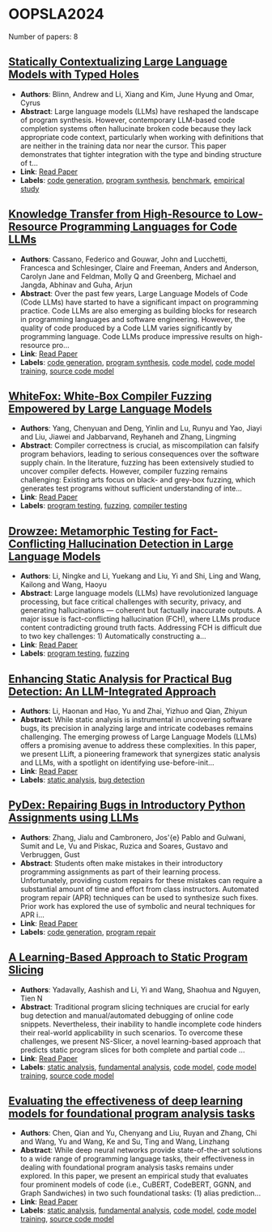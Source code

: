# OOPSLA2024

Number of papers: 8

## [Statically Contextualizing Large Language Models with Typed Holes](paper_1.md)
- **Authors**: Blinn, Andrew and Li, Xiang and Kim, June Hyung and Omar, Cyrus
- **Abstract**: Large language models (LLMs) have reshaped the landscape of program synthesis. However, contemporary LLM-based code completion systems often hallucinate broken code because they lack appropriate code context, particularly when working with definitions that are neither in the training data nor near the cursor. This paper demonstrates that tighter integration with the type and binding structure of t...
- **Link**: [Read Paper](https://doi.org/10.1145/3689728)
- **Labels**: [code generation](../../labels/code_generation.md), [program synthesis](../../labels/program_synthesis.md), [benchmark](../../labels/benchmark.md), [empirical study](../../labels/empirical_study.md)

## [Knowledge Transfer from High-Resource to Low-Resource Programming Languages for Code LLMs](paper_2.md)
- **Authors**: Cassano, Federico and Gouwar, John and Lucchetti, Francesca and Schlesinger, Claire and Freeman, Anders and Anderson, Carolyn Jane and Feldman, Molly Q and Greenberg, Michael and Jangda, Abhinav and Guha, Arjun
- **Abstract**: Over the past few years, Large Language Models of Code (Code LLMs) have started to have a significant impact on programming practice. Code LLMs are also emerging as building blocks for research in programming languages and software engineering. However, the quality of code produced by a Code LLM varies significantly by programming language. Code LLMs produce impressive results on high-resource pro...
- **Link**: [Read Paper](https://doi.org/10.1145/3689735)
- **Labels**: [code generation](../../labels/code_generation.md), [program synthesis](../../labels/program_synthesis.md), [code model](../../labels/code_model.md), [code model training](../../labels/code_model_training.md), [source code model](../../labels/source_code_model.md)

## [WhiteFox: White-Box Compiler Fuzzing Empowered by Large Language Models](paper_3.md)
- **Authors**: Yang, Chenyuan and Deng, Yinlin and Lu, Runyu and Yao, Jiayi and Liu, Jiawei and Jabbarvand, Reyhaneh and Zhang, Lingming
- **Abstract**: Compiler correctness is crucial, as miscompilation can falsify program behaviors, leading to serious consequences over the software supply chain. In the literature, fuzzing has been extensively studied to uncover compiler defects. However, compiler fuzzing remains challenging: Existing arts focus on black- and grey-box fuzzing, which generates test programs without sufficient understanding of inte...
- **Link**: [Read Paper](https://doi.org/10.1145/3689736)
- **Labels**: [program testing](../../labels/program_testing.md), [fuzzing](../../labels/fuzzing.md), [compiler testing](../../labels/compiler_testing.md)

## [Drowzee: Metamorphic Testing for Fact-Conflicting Hallucination Detection in Large Language Models](paper_4.md)
- **Authors**: Li, Ningke and Li, Yuekang and Liu, Yi and Shi, Ling and Wang, Kailong and Wang, Haoyu
- **Abstract**: Large language models (LLMs) have revolutionized language processing, but face critical challenges with security, privacy, and generating hallucinations — coherent but factually inaccurate outputs. A major issue is fact-conflicting hallucination (FCH), where LLMs produce content contradicting ground truth facts. Addressing FCH is difficult due to two key challenges: 1) Automatically constructing a...
- **Link**: [Read Paper](https://doi.org/10.1145/3689776)
- **Labels**: [program testing](../../labels/program_testing.md), [fuzzing](../../labels/fuzzing.md)

## [Enhancing Static Analysis for Practical Bug Detection: An LLM-Integrated Approach](paper_5.md)
- **Authors**: Li, Haonan and Hao, Yu and Zhai, Yizhuo and Qian, Zhiyun
- **Abstract**: While static analysis is instrumental in uncovering software bugs, its precision in analyzing large and intricate codebases remains challenging. The emerging prowess of Large Language Models (LLMs) offers a promising avenue to address these complexities. In this paper, we present LLift, a pioneering framework that synergizes static analysis and LLMs, with a spotlight on identifying use-before-init...
- **Link**: [Read Paper](https://doi.org/10.1145/3649828)
- **Labels**: [static analysis](../../labels/static_analysis.md), [bug detection](../../labels/bug_detection.md)

## [PyDex: Repairing Bugs in Introductory Python Assignments using LLMs](paper_6.md)
- **Authors**: Zhang, Jialu and Cambronero, Jos\'{e} Pablo and Gulwani, Sumit and Le, Vu and Piskac, Ruzica and Soares, Gustavo and Verbruggen, Gust
- **Abstract**: Students often make mistakes in their introductory programming assignments as part of their learning process. Unfortunately, providing custom repairs for these mistakes can require a substantial amount of time and effort from class instructors. Automated program repair (APR) techniques can be used to synthesize such fixes. Prior work has explored the use of symbolic and neural techniques for APR i...
- **Link**: [Read Paper](https://doi.org/10.1145/3649850)
- **Labels**: [code generation](../../labels/code_generation.md), [program repair](../../labels/program_repair.md)

## [A Learning-Based Approach to Static Program Slicing](paper_7.md)
- **Authors**: Yadavally, Aashish and Li, Yi and Wang, Shaohua and Nguyen, Tien N
- **Abstract**: Traditional program slicing techniques are crucial for early bug detection and manual/automated debugging of online code snippets. Nevertheless, their inability to handle incomplete code hinders their real-world applicability in such scenarios. To overcome these challenges, we present NS-Slicer, a novel learning-based approach that predicts static program slices for both complete and partial code ...
- **Link**: [Read Paper](https://aashishyadavally.github.io/assets/pdf/pub-oopsla2024.pdf)
- **Labels**: [static analysis](../../labels/static_analysis.md), [fundamental analysis](../../labels/fundamental_analysis.md), [code model](../../labels/code_model.md), [code model training](../../labels/code_model_training.md), [source code model](../../labels/source_code_model.md)

## [Evaluating the effectiveness of deep learning models for foundational program analysis tasks](paper_8.md)
- **Authors**: Chen, Qian and Yu, Chenyang and Liu, Ruyan and Zhang, Chi and Wang, Yu and Wang, Ke and Su, Ting and Wang, Linzhang
- **Abstract**: While deep neural networks provide state-of-the-art solutions to a wide range of programming language tasks, their effectiveness in dealing with foundational program analysis tasks remains under explored. In this paper, we present an empirical study that evaluates four prominent models of code (i.e., CuBERT, CodeBERT, GGNN, and Graph Sandwiches) in two such foundational tasks: (1) alias prediction...
- **Link**: [Read Paper](https://dl.acm.org/doi/pdf/10.1145/3649829)
- **Labels**: [static analysis](../../labels/static_analysis.md), [fundamental analysis](../../labels/fundamental_analysis.md), [code model](../../labels/code_model.md), [code model training](../../labels/code_model_training.md), [source code model](../../labels/source_code_model.md)


